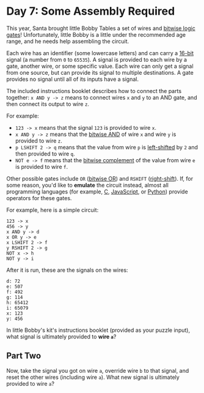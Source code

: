 # Day 7: Some Assembly Required

This year, Santa brought little Bobby Tables a set of wires and
[bitwise logic gates](https://en.wikipedia.org/wiki/Bitwise_operation)!
Unfortunately, little Bobby is a little under the recommended age range, and he
needs help assembling the circuit.

Each wire has an identifier (some lowercase letters) and can carry a
[16-bit](https://en.wikipedia.org/wiki/16-bit) signal (a number from `0` to
`65535`). A signal is provided to each wire by a gate, another wire, or some
specific value. Each wire can only get a signal from one source, but can provide
its signal to multiple destinations. A gate provides no signal until all of its
inputs have a signal.

The included instructions booklet describes how to connect the parts together:
`x AND y -> z` means to connect wires `x` and `y` to an AND gate, and then
connect its output to wire `z`.

For example:

- `123 -> x` means that the signal `123` is provided to wire `x`.
- `x AND y -> z` means that the
  [bitwise AND](https://en.wikipedia.org/wiki/Bitwise_operation#AND) of wire `x`
  and wire `y` is provided to wire `z`.
- `p LSHIFT 2 -> q` means that the value from wire `p` is
  [left-shifted](https://en.wikipedia.org/wiki/Logical_shift) by `2` and then
  provided to wire `q`.
- `NOT e -> f` means that the [bitwise complement](https://en.wikipedia.org/wiki/Bitwise_operation#NOT)
  of the value from wire `e` is provided to wire `f`.

Other possible gates include `OR`
([bitwise OR](https://en.wikipedia.org/wiki/Bitwise_operation#OR)) and `RSHIFT`
([right-shift](https://en.wikipedia.org/wiki/Logical_shift)). If, for some
reason, you'd like to **emulate** the circuit instead, almost all programming
languages (for example, [C](https://en.wikipedia.org/wiki/Bitwise_operations_in_C),
[JavaScript](https://developer.mozilla.org/en-US/docs/Web/JavaScript/Reference/Operators/Bitwise_Operators),
or [Python](https://wiki.python.org/moin/BitwiseOperators)) provide operators
for these gates.

For example, here is a simple circuit:

```text
123 -> x
456 -> y
x AND y -> d
x OR y -> e
x LSHIFT 2 -> f
y RSHIFT 2 -> g
NOT x -> h
NOT y -> i
```

After it is run, these are the signals on the wires:

```text
d: 72
e: 507
f: 492
g: 114
h: 65412
i: 65079
x: 123
y: 456
```

In little Bobby's kit's instructions booklet (provided as your puzzle input),
what signal is ultimately provided to **wire `a`**?

## Part Two

Now, take the signal you got on wire `a`, override wire `b` to that signal, and
reset the other wires (including wire `a`). What new signal is ultimately
provided to wire `a`?
